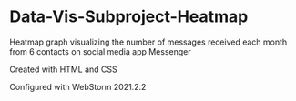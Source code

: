 # Data-Vis-Subproject-Heatmap

Heatmap graph visualizing the number of messages received each month from 6 contacts on social media app Messenger

Created with HTML and CSS

Configured with WebStorm 2021.2.2
